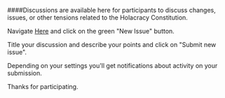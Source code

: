 ####Discussions are available here for participants to discuss changes, issues, or other tensions related to the Holacracy Constitution. 

Navigate <a href="https://github.com/lucomsky/Holacracy-Constitution-4.1-RUSSIAN/issues" target="_blank">Here</a> and click on the green "New Issue" button. 

Title your discussion and describe your points and click on "Submit new issue". 

Depending on your settings you'll get notifications about activity on your submission. 

Thanks for participating. 
